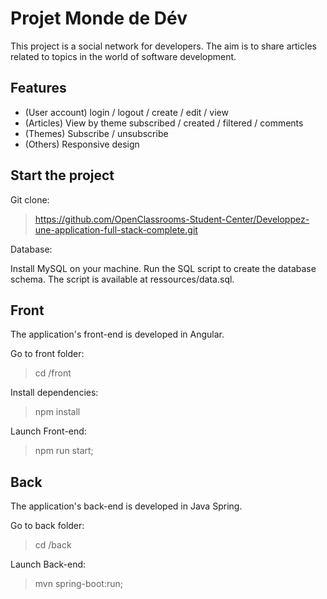 # Projet Monde de Dév
This project is a social network for developers. The aim is to share articles related to topics in the world of software development.

## Features
* (User account) login / logout / create / edit / view
* (Articles) View by theme subscribed / created / filtered / comments
* (Themes) Subscribe / unsubscribe
* (Others) Responsive design

## Start the project

Git clone:

> https://github.com/OpenClassrooms-Student-Center/Developpez-une-application-full-stack-complete.git

Database:

Install MySQL on your machine.
Run the SQL script to create the database schema. The script is available at ressources/data.sql.

## Front

The application's front-end is developed in Angular.

Go to front folder:

> cd /front

Install dependencies:

> npm install

Launch Front-end:

> npm run start;

## Back

The application's back-end is developed in Java Spring.

Go to back folder:

> cd /back

Launch Back-end:

> mvn spring-boot:run;
